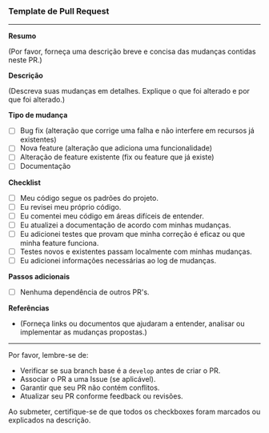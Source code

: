 ### Template de Pull Request

---

**Resumo**

(Por favor, forneça uma descrição breve e concisa das mudanças contidas neste PR.)

**Descrição**

(Descreva suas mudanças em detalhes. Explique o que foi alterado e por que foi alterado.)

**Tipo de mudança**

- [ ] Bug fix (alteração que corrige uma falha e não interfere em recursos já existentes)
- [ ] Nova feature (alteração que adiciona uma funcionalidade)
- [ ] Alteração de feature existente (fix ou feature que já existe)
- [ ] Documentação

**Checklist**

- [ ] Meu código segue os padrões do projeto.
- [ ] Eu revisei meu próprio código.
- [ ] Eu comentei meu código em áreas difíceis de entender.
- [ ] Eu atualizei a documentação de acordo com minhas mudanças.
- [ ] Eu adicionei testes que provam que minha correção é eficaz ou que minha feature funciona.
- [ ] Testes novos e existentes passam localmente com minhas mudanças.
- [ ] Eu adicionei informações necessárias ao log de mudanças.

**Passos adicionais**

- [ ] Nenhuma dependência de outros PR's.

**Referências**

- (Forneça links ou documentos que ajudaram a entender, analisar ou implementar as mudanças propostas.)

---

Por favor, lembre-se de:

- Verificar se sua branch base é a `develop` antes de criar o PR.
- Associar o PR a uma Issue (se aplicável).
- Garantir que seu PR não contém conflitos.
- Atualizar seu PR conforme feedback ou revisões.

Ao submeter, certifique-se de que todos os checkboxes foram marcados ou explicados na descrição.
